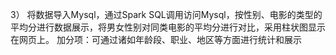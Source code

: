 3）	将数据导入Mysql，通过Spark SQL调用访问Mysql，按性别、电影的类型的平均分进行数据展示，将男女性别对同类电影的平均分进行对比，采用柱状图显示在网页上。
加分项：可通过诸如年龄段、职业、地区等方面进行统计和展示
